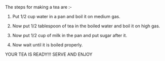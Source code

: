 The steps for making a tea are :-

1. Put 1/2 cup water in a pan and boil it on medium gas.

2. Now put 1/2 tablespoon of tea in the boiled water and boil it on high gas. 

3. Now put 1/2 cup of milk in the pan and put sugar after it.

4. Now wait until it is boiled properly.

YOUR TEA IS READY!!!
SERVE AND ENJOY